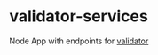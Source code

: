 # validator-services

Node App with endpoints for
[validator](https://github.com/markmichon/validator)
